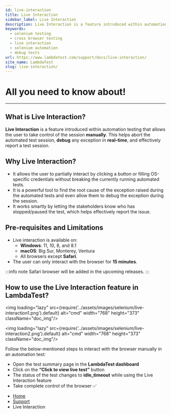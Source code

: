 ```yaml
---
id: live-interaction
title: Live Interaction
sidebar_label: Live Interaction
description: Live Interaction is a feature introduced within automation testing that allows the user to take control of the session manually.
keywords:
  - selenium testing
  - cross browser testing
  - live interaction
  - selenium automation
  - debug tests
url: https://www.lambdatest.com/support/docs/live-interaction/
site_name: LambdaTest
slug: live-interaction/
---
```


<script type="application/ld+json"
      dangerouslySetInnerHTML={{ __html: JSON.stringify({
       "@context": "https://schema.org",
        "@type": "BreadcrumbList",
        "itemListElement": [{
          "@type": "ListItem",
          "position": 1,
          "name": "Home",
          "item": "https://www.lambdatest.com"
        },{
          "@type": "ListItem",
          "position": 2,
          "name": "Support",
          "item": "https://www.lambdatest.com/support/docs/"
        },{
          "@type": "ListItem",
          "position": 3,
          "name": "Linear App Integration",
          "item": "https://www.lambdatest.com/support/docs/live-interaction/"
        }]
      })
    }}
></script>

# All you need to know about!

---

## What is Live Interaction?

**Live Interaction** is a feature introduced within automation testing that allows the user to take control of the session **manually**. This helps abort the automated test session, **debug** any exception in **real-time**, and effectively report a test session.

## Why Live Interaction?

- It allows the user to partially interact by clicking a button or filling OS-specific credentials without breaking the currently running automated tests.
- It is a powerful tool to find the root cause of the exception raised during the automated tests and even allow them to debug the exception during the session.
- It works smartly by letting the stakeholders know who has stopped/paused the test, which helps effectively report the issue.

## Pre-requisites and Limitations

- Live interaction is available on: 
   - **Windows**: 11, 10, 8, and 8.1
   - **macOS**: Big Sur, Monterey, Ventura
   - All browsers except **Safari**.
- The user can only interact with the browser for **15 minutes**.

:::info note
Safari browser will be added in the upcoming releases.
:::

## How to use the Live Interaction feature in LambdaTest?

<img loading="lazy" src={require('../assets/images/selenium/live-interaction1.png').default} alt="cmd" width="768" height="373" className="doc_img"/>

<img loading="lazy" src={require('../assets/images/selenium/live-interaction2.png').default} alt="cmd" width="768" height="373" className="doc_img"/>

Follow the below-mentioned steps to interact with the browser manually in an automation test:

- Open the test summary page in the **LambdaTest dashboard**
- Click on the **“Click to view live test”** button
- The status of the test changes to **idle_timeout** while using the Live Interaction feature
- Take complete control of the browser ✅

<nav aria-label="breadcrumbs">
  <ul className="breadcrumbs">
    <li className="breadcrumbs__item">
      <a className="breadcrumbs__link" target="_self" href="https://www.lambdatest.com">
        Home
      </a>
    </li>
    <li className="breadcrumbs__item">
      <a className="breadcrumbs__link" target="_self" href="https://www.lambdatest.com/support/docs/">
        Support
      </a>
    </li>
    <li className="breadcrumbs__item breadcrumbs__item--active">
      <span className="breadcrumbs__link">
      Live Interaction </span>
    </li>
  </ul>
</nav>
